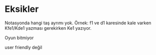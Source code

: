 # Eksikler

Notasyonda hangi taş ayrımı yok. Örnek: f1 ve d1 karesinde kale varken Kfe1/Kde1 yazması gerekirken Ke1 yazıyor.

Oyun bitmiyor

user friendly değil
